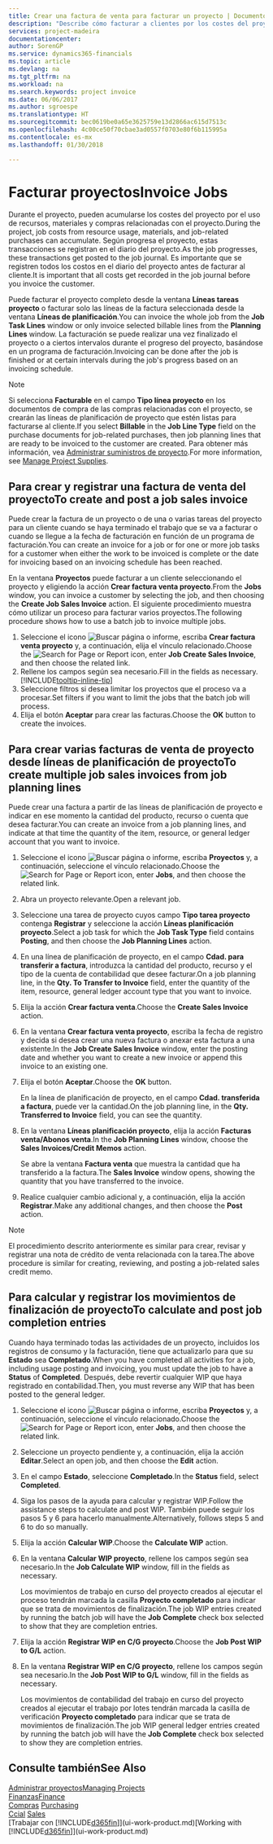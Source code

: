 ```yaml
---
title: Crear una factura de venta para facturar un proyecto | Documentos de Microsoft
description: "Describe cómo facturar a clientes por los costes del proyecto a medida que progresa un proyecto."
services: project-madeira
documentationcenter: 
author: SorenGP
ms.service: dynamics365-financials
ms.topic: article
ms.devlang: na
ms.tgt_pltfrm: na
ms.workload: na
ms.search.keywords: project invoice
ms.date: 06/06/2017
ms.author: sgroespe
ms.translationtype: HT
ms.sourcegitcommit: bec0619be0a65e3625759e13d2866ac615d7513c
ms.openlocfilehash: 4c00ce50f70cbae3ad0557f0703e80f6b115995a
ms.contentlocale: es-mx
ms.lasthandoff: 01/30/2018

---
```

# <a name="invoice-jobs"></a><span data-ttu-id="7f787-103">Facturar proyectos</span><span class="sxs-lookup"><span data-stu-id="7f787-103">Invoice Jobs</span></span>
<span data-ttu-id="7f787-104">Durante el proyecto, pueden acumularse los costes del proyecto por el uso de recursos, materiales y compras relacionadas con el proyecto.</span><span class="sxs-lookup"><span data-stu-id="7f787-104">During the project, job costs from resource usage, materials, and job-related purchases can accumulate.</span></span> <span data-ttu-id="7f787-105">Según progresa el proyecto, estas transacciones se registran en el diario del proyecto.</span><span class="sxs-lookup"><span data-stu-id="7f787-105">As the job progresses, these transactions get posted to the job journal.</span></span> <span data-ttu-id="7f787-106">Es importante que se registren todos los costos en el diario del proyecto antes de facturar al cliente.</span><span class="sxs-lookup"><span data-stu-id="7f787-106">It is important that all costs get recorded in the job journal before you invoice the customer.</span></span>

<span data-ttu-id="7f787-107">Puede facturar el proyecto completo desde la ventana **Líneas tareas proyecto** o facturar solo las líneas de la factura seleccionada desde la ventana **Líneas de planificación**.</span><span class="sxs-lookup"><span data-stu-id="7f787-107">You can invoice the whole job from the **Job Task Lines** window or only invoice selected billable lines from the **Planning Lines** window.</span></span> <span data-ttu-id="7f787-108">La facturación se puede realizar una vez finalizado el proyecto o a ciertos intervalos durante el progreso del proyecto, basándose en un programa de facturación.</span><span class="sxs-lookup"><span data-stu-id="7f787-108">Invoicing can be done after the job is finished or at certain intervals during the job's progress based on an invoicing schedule.</span></span>

> [!NOTE]  
>   <span data-ttu-id="7f787-109">Si selecciona **Facturable** en el campo **Tipo línea proyecto** en los documentos de compra de las compras relacionadas con el proyecto, se crearán las líneas de planificación de proyecto que estén listas para facturarse al cliente.</span><span class="sxs-lookup"><span data-stu-id="7f787-109">If you select **Billable** in the **Job Line Type** field on the purchase documents for job-related purchases, then job planning lines that are ready to be invoiced to the customer are created.</span></span> <span data-ttu-id="7f787-110">Para obtener más información, vea [Administrar suministros de proyecto](projects-how-manage-project-supplies.md).</span><span class="sxs-lookup"><span data-stu-id="7f787-110">For more information, see [Manage Project Supplies](projects-how-manage-project-supplies.md).</span></span>

## <a name="to-create-and-post-a-job-sales-invoice"></a><span data-ttu-id="7f787-111">Para crear y registrar una factura de venta del proyecto</span><span class="sxs-lookup"><span data-stu-id="7f787-111">To create and post a job sales invoice</span></span>
<span data-ttu-id="7f787-112">Puede crear la factura de un proyecto o de una o varias tareas del proyecto para un cliente cuando se haya terminado el trabajo que se va a facturar o cuando se llegue a la fecha de facturación en función de un programa de facturación.</span><span class="sxs-lookup"><span data-stu-id="7f787-112">You can create an invoice for a job or for one or more job tasks for a customer when either the work to be invoiced is complete or the date for invoicing based on an invoicing schedule has been reached.</span></span>

<span data-ttu-id="7f787-113">En la ventana **Proyectos** puede facturar a un cliente seleccionando el proyecto y eligiendo la acción **Crear factura venta proyecto**.</span><span class="sxs-lookup"><span data-stu-id="7f787-113">From the **Jobs** window, you can invoice a customer by selecting the job, and then choosing the **Create Job Sales Invoice** action.</span></span> <span data-ttu-id="7f787-114">El siguiente procedimiento muestra cómo utilizar un proceso para facturar varios proyectos.</span><span class="sxs-lookup"><span data-stu-id="7f787-114">The following procedure shows how to use a batch job to invoice multiple jobs.</span></span>  

1. <span data-ttu-id="7f787-115">Seleccione el icono ![Buscar página o informe](media/ui-search/search_small.png "icono Buscar página o informe"), escriba **Crear factura venta proyecto** y, a continuación, elija el vínculo relacionado.</span><span class="sxs-lookup"><span data-stu-id="7f787-115">Choose the ![Search for Page or Report](media/ui-search/search_small.png "Search for Page or Report icon") icon, enter **Job Create Sales Invoice**, and then choose the related link.</span></span>  
2. <span data-ttu-id="7f787-116">Rellene los campos según sea necesario.</span><span class="sxs-lookup"><span data-stu-id="7f787-116">Fill in the fields as necessary.</span></span> [!INCLUDE[tooltip-inline-tip](includes/tooltip-inline-tip_md.md)]
3. <span data-ttu-id="7f787-117">Seleccione filtros si desea limitar los proyectos que el proceso va a procesar.</span><span class="sxs-lookup"><span data-stu-id="7f787-117">Set filters if you want to limit the jobs that the batch job will process.</span></span>
4. <span data-ttu-id="7f787-118">Elija el botón **Aceptar** para crear las facturas.</span><span class="sxs-lookup"><span data-stu-id="7f787-118">Choose the **OK** button to create the invoices.</span></span>  

## <a name="to-create-multiple-job-sales-invoices-from-job-planning-lines"></a><span data-ttu-id="7f787-119">Para crear varias facturas de venta de proyecto desde líneas de planificación de proyecto</span><span class="sxs-lookup"><span data-stu-id="7f787-119">To create multiple job sales invoices from job planning lines</span></span>
<span data-ttu-id="7f787-120">Puede crear una factura a partir de las líneas de planificación de proyecto e indicar en ese momento la cantidad del producto, recurso o cuenta que desea facturar.</span><span class="sxs-lookup"><span data-stu-id="7f787-120">You can create an invoice from a job planning lines, and indicate at that time the quantity of the item, resource, or general ledger account that you want to invoice.</span></span>

1. <span data-ttu-id="7f787-121">Seleccione el icono ![Buscar página o informe](media/ui-search/search_small.png "icono Buscar página o informe"), escriba **Proyectos** y, a continuación, seleccione el vínculo relacionado.</span><span class="sxs-lookup"><span data-stu-id="7f787-121">Choose the ![Search for Page or Report](media/ui-search/search_small.png "Search for Page or Report icon") icon, enter **Jobs**, and then choose the related link.</span></span>
2. <span data-ttu-id="7f787-122">Abra un proyecto relevante.</span><span class="sxs-lookup"><span data-stu-id="7f787-122">Open a relevant job.</span></span>
3. <span data-ttu-id="7f787-123">Seleccione una tarea de proyecto cuyos campo **Tipo tarea proyecto** contenga **Registrar** y seleccione la acción **Líneas planificación proyecto**.</span><span class="sxs-lookup"><span data-stu-id="7f787-123">Select a job task for which the **Job Task Type** field contains **Posting**, and then choose the **Job Planning Lines** action.</span></span>  
4. <span data-ttu-id="7f787-124">En una línea de planificación de proyecto, en el campo **Cdad. para transferir a factura**, introduzca la cantidad del producto, recurso y el tipo de la cuenta de contabilidad que desee facturar.</span><span class="sxs-lookup"><span data-stu-id="7f787-124">On a job planning line, in the **Qty. To Transfer to Invoice** field, enter the quantity of the item, resource, general ledger account type that you want to invoice.</span></span>  
5. <span data-ttu-id="7f787-125">Elija la acción **Crear factura venta**.</span><span class="sxs-lookup"><span data-stu-id="7f787-125">Choose the **Create Sales Invoice** action.</span></span>
6. <span data-ttu-id="7f787-126">En la ventana **Crear factura venta proyecto**, escriba la fecha de registro y decida si desea crear una nueva factura o anexar esta factura a una existente.</span><span class="sxs-lookup"><span data-stu-id="7f787-126">In the **Job Create Sales Invoice** window, enter the posting date and whether you want to create a new invoice or append this invoice to an existing one.</span></span>
7. <span data-ttu-id="7f787-127">Elija el botón **Aceptar**.</span><span class="sxs-lookup"><span data-stu-id="7f787-127">Choose the **OK** button.</span></span>  

    <span data-ttu-id="7f787-128">En la línea de planificación de proyecto, en el campo **Cdad. transferida a factura**, puede ver la cantidad.</span><span class="sxs-lookup"><span data-stu-id="7f787-128">On the job planning line, in the **Qty. Transferred to Invoice** field, you can see the quantity.</span></span>
8. <span data-ttu-id="7f787-129">En la ventana **Líneas planificación proyecto**, elija la acción **Facturas venta/Abonos venta**.</span><span class="sxs-lookup"><span data-stu-id="7f787-129">In the **Job Planning Lines** window, choose the **Sales Invoices/Credit Memos** action.</span></span>

    <span data-ttu-id="7f787-130">Se abre la ventana **Factura venta** que muestra la cantidad que ha transferido a la factura.</span><span class="sxs-lookup"><span data-stu-id="7f787-130">The **Sales Invoice** window opens, showing the quantity that you have transferred to the invoice.</span></span>  
9. <span data-ttu-id="7f787-131">Realice cualquier cambio adicional y, a continuación, elija la acción **Registrar**.</span><span class="sxs-lookup"><span data-stu-id="7f787-131">Make any additional changes, and then choose the **Post** action.</span></span>

> [!NOTE]  
>   <span data-ttu-id="7f787-132">El procedimiento descrito anteriormente es similar para crear, revisar y registrar una nota de crédito de venta relacionada con la tarea.</span><span class="sxs-lookup"><span data-stu-id="7f787-132">The above procedure is similar for creating, reviewing, and posting a job-related sales credit memo.</span></span>

## <a name="to-calculate-and-post-job-completion-entries"></a><span data-ttu-id="7f787-133">Para calcular y registrar los movimientos de finalización de proyecto</span><span class="sxs-lookup"><span data-stu-id="7f787-133">To calculate and post job completion entries</span></span>
<span data-ttu-id="7f787-134">Cuando haya terminado todas las actividades de un proyecto, incluidos los registros de consumo y la facturación, tiene que actualizarlo para que su **Estado** sea **Completado**.</span><span class="sxs-lookup"><span data-stu-id="7f787-134">When you have completed all activities for a job, including usage posting and invoicing, you must update the job to have a **Status** of **Completed**.</span></span> <span data-ttu-id="7f787-135">Después, debe revertir cualquier WIP que haya registrado en contabilidad.</span><span class="sxs-lookup"><span data-stu-id="7f787-135">Then, you must reverse any WIP that has been posted to the general ledger.</span></span>

1. <span data-ttu-id="7f787-136">Seleccione el icono ![Buscar página o informe](media/ui-search/search_small.png "icono Buscar página o informe"), escriba **Proyectos** y, a continuación, seleccione el vínculo relacionado.</span><span class="sxs-lookup"><span data-stu-id="7f787-136">Choose the ![Search for Page or Report](media/ui-search/search_small.png "Search for Page or Report icon") icon, enter **Jobs**, and then choose the related link.</span></span>  
2. <span data-ttu-id="7f787-137">Seleccione un proyecto pendiente y, a continuación, elija la acción **Editar**.</span><span class="sxs-lookup"><span data-stu-id="7f787-137">Select an open job, and then choose the **Edit** action.</span></span>
3. <span data-ttu-id="7f787-138">En el campo **Estado**, seleccione **Completado**.</span><span class="sxs-lookup"><span data-stu-id="7f787-138">In the **Status** field, select **Completed**.</span></span>
4. <span data-ttu-id="7f787-139">Siga los pasos de la ayuda para calcular y registrar WIP.</span><span class="sxs-lookup"><span data-stu-id="7f787-139">Follow the assistance steps to calculate and post WIP.</span></span> <span data-ttu-id="7f787-140">También puede seguir los pasos 5 y 6 para hacerlo manualmente.</span><span class="sxs-lookup"><span data-stu-id="7f787-140">Alternatively, follows steps 5 and 6 to do so manually.</span></span>  
5. <span data-ttu-id="7f787-141">Elija la acción **Calcular WIP**.</span><span class="sxs-lookup"><span data-stu-id="7f787-141">Choose the **Calculate WIP** action.</span></span>
6. <span data-ttu-id="7f787-142">En la ventana **Calcular WIP proyecto**, rellene los campos según sea necesario.</span><span class="sxs-lookup"><span data-stu-id="7f787-142">In the **Job Calculate WIP** window, fill in the fields as necessary.</span></span>  

     <span data-ttu-id="7f787-143">Los movimientos de trabajo en curso del proyecto creados al ejecutar el proceso tendrán marcada la casilla **Proyecto completado** para indicar que se trata de movimientos de finalización.</span><span class="sxs-lookup"><span data-stu-id="7f787-143">The job WIP entries created by running the batch job will have the **Job Complete** check box selected to show that they are completion entries.</span></span>  
7. <span data-ttu-id="7f787-144">Elija la acción **Registrar WIP en C/G proyecto**.</span><span class="sxs-lookup"><span data-stu-id="7f787-144">Choose the **Job Post WIP to G/L** action.</span></span>
8. <span data-ttu-id="7f787-145">En la ventana **Registrar WIP en C/G proyecto**, rellene los campos según sea necesario.</span><span class="sxs-lookup"><span data-stu-id="7f787-145">In the **Job Post WIP to G/L** window, fill in the fields as necessary.</span></span>  

     <span data-ttu-id="7f787-146">Los movimientos de contabilidad del trabajo en curso del proyecto creados al ejecutar el trabajo por lotes tendrán marcada la casilla de verificación **Proyecto completado** para indicar que se trata de movimientos de finalización.</span><span class="sxs-lookup"><span data-stu-id="7f787-146">The job WIP general ledger entries created by running the batch job will have the **Job Complete** check box selected to show they are completion entries.</span></span>

## <a name="see-also"></a><span data-ttu-id="7f787-147">Consulte también</span><span class="sxs-lookup"><span data-stu-id="7f787-147">See Also</span></span>
[<span data-ttu-id="7f787-148">Administrar proyectos</span><span class="sxs-lookup"><span data-stu-id="7f787-148">Managing Projects</span></span>](projects-manage-projects.md)  
[<span data-ttu-id="7f787-149">Finanzas</span><span class="sxs-lookup"><span data-stu-id="7f787-149">Finance</span></span>](finance.md)  
<span data-ttu-id="7f787-150">[Compras](purchasing-manage-purchasing.md)       </span><span class="sxs-lookup"><span data-stu-id="7f787-150">[Purchasing](purchasing-manage-purchasing.md)       </span></span>  
<span data-ttu-id="7f787-151">[Ccial](sales-manage-sales.md)    </span><span class="sxs-lookup"><span data-stu-id="7f787-151">[Sales](sales-manage-sales.md)    </span></span>  
<span data-ttu-id="7f787-152">[Trabajar con [!INCLUDE[d365fin](includes/d365fin_md.md)]](ui-work-product.md)</span><span class="sxs-lookup"><span data-stu-id="7f787-152">[Working with [!INCLUDE[d365fin](includes/d365fin_md.md)]](ui-work-product.md)</span></span>  

